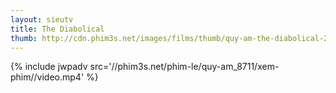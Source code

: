 ```yaml
---
layout: sieutv
title: The Diabolical
thumb: http://cdn.phim3s.net/images/films/thumb/quy-am-the-diabolical-2015.jpg
---
```

{% include jwpadv src='//phim3s.net/phim-le/quy-am_8711/xem-phim//video.mp4' %}